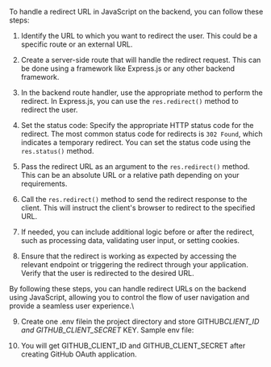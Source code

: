 To handle a redirect URL in JavaScript on the backend, you can follow these steps:

1. Identify the URL to which you want to redirect the user. This could be a specific route or an external URL.

2. Create a server-side route that will handle the redirect request. This can be done using a framework like Express.js or any other backend framework.

3. In the backend route handler, use the appropriate method to perform the redirect. In Express.js, you can use the `res.redirect()` method to redirect the user.

4. Set the status code: Specify the appropriate HTTP status code for the redirect. The most common status code for redirects is `302 Found`, which indicates a temporary redirect. You can set the status code using the `res.status()` method.

5. Pass the redirect URL as an argument to the `res.redirect()` method. This can be an absolute URL or a relative path depending on your requirements.

6. Call the `res.redirect()` method to send the redirect response to the client. This will instruct the client's browser to redirect to the specified URL.

7. If needed, you can include additional logic before or after the redirect, such as processing data, validating user input, or setting cookies.

8. Ensure that the redirect is working as expected by accessing the relevant endpoint or triggering the redirect through your application. Verify that the user is redirected to the desired URL.

By following these steps, you can handle redirect URLs on the backend using JavaScript, allowing you to control the flow of user navigation and provide a seamless user experience.\

9. Create one .env filein the project directory and store GITHUB*CLIENT_ID and GITHUB_CLIENT_SECRET* KEY.
   Sample env file:

10. You will get GITHUB_CLIENT_ID and GITHUB_CLIENT_SECRET after creating GitHub OAuth application.
